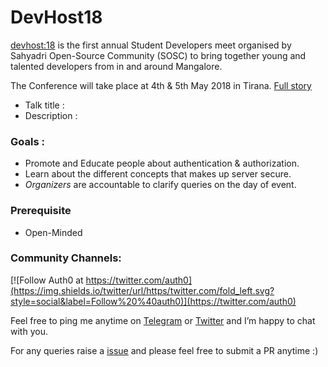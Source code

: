 # DevHost18

[devhost:18](https://devhost18.in/) is the first annual Student Developers meet organised by Sahyadri Open-Source Community (SOSC) to bring together young and talented developers from in and around Mangalore. 

The Conference will take place at 4th & 5th May 2018 in Tirana. [Full story](https://devhost18.in/)

* Talk title : 
* Description : 

### Goals : 

* Promote and Educate people about authentication & authorization. 
* Learn about the different concepts that makes up server secure.  
* *Organizers* are accountable to clarify queries on the day of event. 

### Prerequisite 

* Open-Minded 

### Community Channels: 
[![Follow Auth0 at https://twitter.com/auth0](https://img.shields.io/twitter/url/https/twitter.com/fold_left.svg?style=social&label=Follow%20%40auth0)](https://twitter.com/auth0)

Feel free to ping me anytime on [Telegram](http://telegram.me/rowdymehul) or [Twitter](http://twitter.com/rowdymehul) and I’m happy to chat with you.

For any queries raise a [issue](hhttps://github.com/rowdymehul/DevHost18/issues) and please feel free to submit a PR anytime :)

